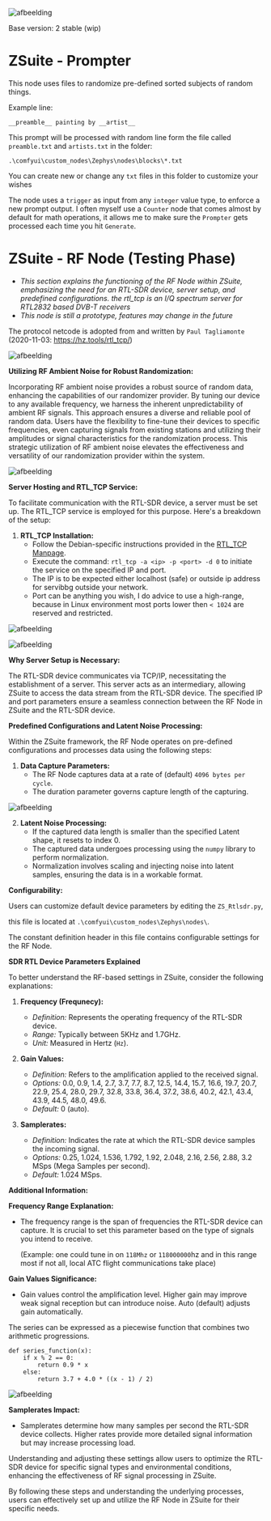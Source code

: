 ![afbeelding](https://github.com/TheBarret/ZSuite/assets/25234371/309a5f2c-81cb-496c-bb79-a34b56d08807)


Base version: 2 stable (wip)

# ZSuite - Prompter

This node uses files to randomize pre-defined sorted subjects of random things.

Example line:

`__preamble__ painting by __artist__`

This prompt will be processed with random line form the file called `preamble.txt` and `artists.txt` in the folder:

`.\comfyui\custom_nodes\Zephys\nodes\blocks\*.txt`

You can create new or change any `txt` files in this folder to customize your wishes

The node uses a `trigger` as input from any `integer` value type, to enforce a new prompt output.
I often myself use a `Counter` node that comes almost by default for math operations, it allows
me to make sure the `Prompter` gets processed each time you hit `Generate`.


# ZSuite - RF Node (Testing Phase)

- *This section explains the functioning of the RF Node within ZSuite, emphasizing the need for an RTL-SDR device, server setup, and predefined configurations.
the rtl_tcp is an I/Q spectrum server for RTL2832 based DVB-T receivers*
- *This node is still a prototype, features may change in the future*

The protocol netcode is adopted from and written by `Paul Tagliamonte` (2020-11-03: https://hz.tools/rtl_tcp/)


![afbeelding](https://hackaday.com/wp-content/uploads/2017/09/dongle.png)


**Utilizing RF Ambient Noise for Robust Randomization:**

Incorporating RF ambient noise provides a robust source of random data, enhancing the capabilities of our randomizer provider. By tuning our device to any available frequency, we harness the inherent unpredictability of ambient RF signals. This approach ensures a diverse and reliable pool of random data. Users have the flexibility to fine-tune their devices to specific frequencies, even capturing signals from existing stations and utilizing their amplitudes or signal characteristics for the randomization process. This strategic utilization of RF ambient noise elevates the effectiveness and versatility of our randomization provider within the system.

![afbeelding](https://github.com/TheBarret/ZSuite/assets/25234371/44123c41-493e-41bf-815b-7c700da6d134)



**Server Hosting and RTL_TCP Service:**

To facilitate communication with the RTL-SDR device, a server must be set up. The RTL_TCP service is employed for this purpose. Here's a breakdown of the setup:

1. **RTL_TCP Installation:**
   - Follow the Debian-specific instructions provided in the [RTL_TCP Manpage](https://manpages.debian.org/testing/rtl-sdr/rtl_tcp.1.en.html).
   - Execute the command: `rtl_tcp -a <ip> -p <port> -d 0` to initiate the service on the specified IP and port.
   - The IP is to be expected either localhost (safe) or outside ip address for servibbg outside your network.
   - Port can be anything you wish, I do advice to use a high-range, because in Linux environment most ports lower then `< 1024` are reserved and restricted.

![afbeelding](https://github.com/TheBarret/ZSuite/assets/25234371/fd5e517c-c3bd-4ad6-a219-c61648bf757c)

![afbeelding](https://github.com/TheBarret/ZSuite/assets/25234371/c333f042-ff4c-41f7-9581-c667fe02db82)

**Why Server Setup is Necessary:**

The RTL-SDR device communicates via TCP/IP, necessitating the establishment of a server. This server acts as an intermediary, allowing ZSuite to access the data stream from the RTL-SDR device. The specified IP and port parameters ensure a seamless connection between the RF Node in ZSuite and the RTL-SDR device.

**Predefined Configurations and Latent Noise Processing:**

Within the ZSuite framework, the RF Node operates on pre-defined configurations and processes data using the following steps:

1. **Data Capture Parameters:**
   - The RF Node captures data at a rate of (default) `4096 bytes per cycle`.
   - The duration parameter governs capture length of the capturing.

![afbeelding](https://github.com/TheBarret/ZSuite/assets/25234371/b13f7ca0-5b76-4210-9c2d-0636c4400721)


2. **Latent Noise Processing:**
   - If the captured data length is smaller than the specified Latent shape, it resets to index 0.
   - The captured data undergoes processing using the `numpy` library to perform normalization.
   - Normalization involves scaling and injecting noise into latent samples, ensuring the data is in a workable format.

**Configurability:**

Users can customize default device parameters by editing the `ZS_Rtlsdr.py`,

this file is located at `.\comfyui\custom_nodes\Zephys\nodes\`.

The constant definition header in this file contains configurable settings for the RF Node.

**SDR RTL Device Parameters Explained**

To better understand the RF-based settings in ZSuite, consider the following explanations:

1. **Frequency (Frequnecy):**
   - *Definition:* Represents the operating frequency of the RTL-SDR device.
   - *Range:* Typically between 5KHz and 1.7GHz.
   - *Unit:* Measured in Hertz (`Hz`).

2. **Gain Values:**
   - *Definition:* Refers to the amplification applied to the received signal.
   - *Options:* 0.0, 0.9, 1.4, 2.7, 3.7, 7.7, 8.7, 12.5, 14.4, 15.7, 16.6, 19.7, 20.7, 22.9, 25.4, 28.0, 29.7, 32.8, 33.8, 36.4, 37.2, 38.6, 40.2, 42.1, 43.4, 43.9, 44.5, 48.0, 49.6.
   - *Default:* 0 (auto).

3. **Samplerates:**
   - *Definition:* Indicates the rate at which the RTL-SDR device samples the incoming signal.
   - *Options:* 0.25, 1.024, 1.536, 1.792, 1.92, 2.048, 2.16, 2.56, 2.88, 3.2 MSps (Mega Samples per second).
   - *Default:* 1.024 MSps.

**Additional Information:**

**Frequency Range Explanation:**
  - The frequency range is the span of frequencies the RTL-SDR device can capture. It is crucial to set this parameter based on the type of signals you intend to receive.
    
    (Example: one could tune in on `118Mhz` or `118000000`hz and in this range most if not all, local ATC flight communications take place)

**Gain Values Significance:**
  - Gain values control the amplification level. Higher gain may improve weak signal reception but can introduce noise. Auto (default) adjusts gain automatically.

The series can be expressed as a piecewise function that combines two arithmetic progressions.

```
def series_function(x):
    if x % 2 == 0:
        return 0.9 * x
    else:
        return 3.7 + 4.0 * ((x - 1) / 2)
```
![afbeelding](https://github.com/TheBarret/ZSuite/assets/25234371/823529b3-aabe-4f57-a70a-fc1c1d8f95ff)

**Samplerates Impact:**
  - Samplerates determine how many samples per second the RTL-SDR device collects. Higher rates provide more detailed signal information but may increase processing load.

Understanding and adjusting these settings allow users to optimize the RTL-SDR device for specific signal types and environmental conditions, enhancing the effectiveness of RF signal processing in ZSuite.

By following these steps and understanding the underlying processes, users can effectively set up and utilize the RF Node in ZSuite for their specific needs.
